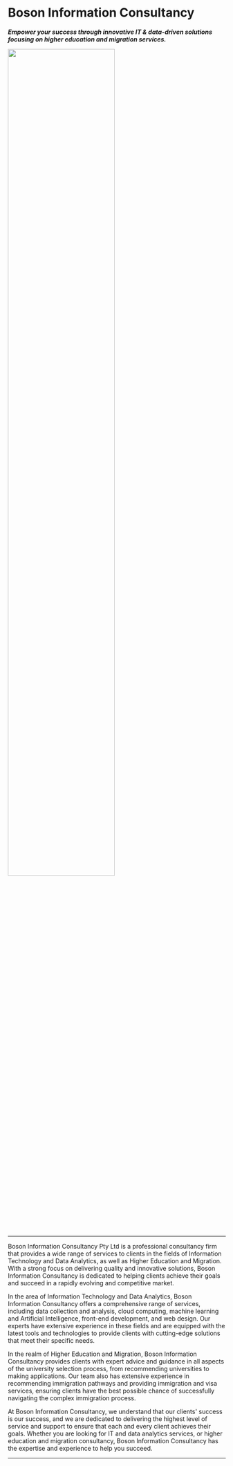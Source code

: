 # Boson Information Consultancy

***Empower your success through innovative IT & data-driven solutions focusing on higher education and migration services.***

<img src="https://user-images.githubusercontent.com/19381768/226313787-4edd332f-5c78-479d-b9ad-88e5c7ad8813.png" width=70%>

---
Boson Information Consultancy Pty Ltd is a professional consultancy firm that provides a wide range of services to clients in the fields of Information Technology and Data Analytics, as well as Higher Education and Migration. With a strong focus on delivering quality and innovative solutions, Boson Information Consultancy is dedicated to helping clients achieve their goals and succeed in a rapidly evolving and competitive market.

In the area of Information Technology and Data Analytics, Boson Information Consultancy offers a comprehensive range of services, including data collection and analysis, cloud computing, machine learning and Artificial Intelligence, front-end development, and web design. Our experts have extensive experience in these fields and are equipped with the latest tools and technologies to provide clients with cutting-edge solutions that meet their specific needs.

In the realm of Higher Education and Migration, Boson Information Consultancy provides clients with expert advice and guidance in all aspects of the university selection process, from recommending universities to making applications. Our team also has extensive experience in recommending immigration pathways and providing immigration and visa services, ensuring clients have the best possible chance of successfully navigating the complex immigration process.

At Boson Information Consultancy, we understand that our clients' success is our success, and we are dedicated to delivering the highest level of service and support to ensure that each and every client achieves their goals. Whether you are looking for IT and data analytics services, or higher education and migration consultancy, Boson Information Consultancy has the expertise and experience to help you succeed.

---
